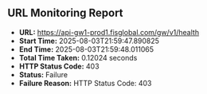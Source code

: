 ## URL Monitoring Report

- **URL:** https://api-gw1-prod1.fisglobal.com/gw/v1/health
- **Start Time:** 2025-08-03T21:59:47.890825
- **End Time:** 2025-08-03T21:59:48.011065
- **Total Time Taken:** 0.12024 seconds
- **HTTP Status Code:** 403
- **Status:** Failure
- **Failure Reason:** HTTP Status Code: 403
